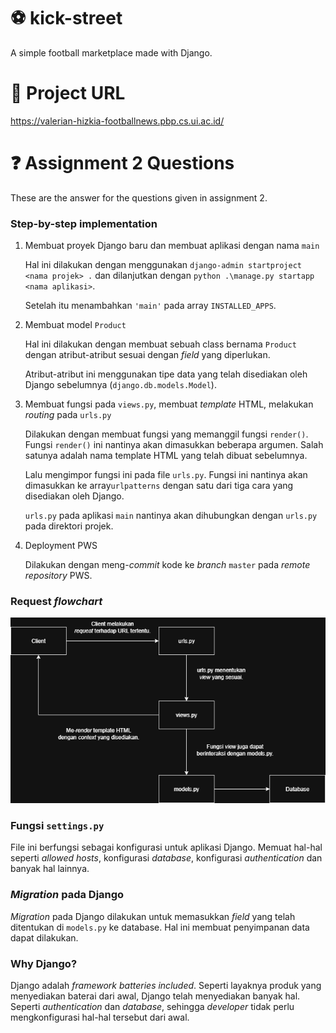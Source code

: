 # ⚽ kick-street

A simple football marketplace made with Django.

# 🔗 Project URL
https://valerian-hizkia-footballnews.pbp.cs.ui.ac.id/

# ❓ Assignment 2 Questions

These are the answer for the questions given in assignment 2.

### Step-by-step implementation
1. Membuat proyek Django baru dan membuat aplikasi dengan nama ```main```

    Hal ini dilakukan dengan menggunakan ```django-admin startproject <nama projek> .``` dan dilanjutkan dengan ```python .\manage.py startapp <nama aplikasi>```. 
    
    Setelah itu menambahkan ```'main'``` pada array ```INSTALLED_APPS```.

2. Membuat model ```Product```

    Hal ini dilakukan dengan membuat sebuah class bernama ```Product``` dengan atribut-atribut sesuai dengan <i>field</i> yang diperlukan.

    Atribut-atribut ini menggunakan tipe data yang telah disediakan oleh Django sebelumnya (```django.db.models.Model```).

3. Membuat fungsi pada ```views.py```, membuat <i>template</i> HTML, melakukan <i>routing</i> pada ```urls.py```

    Dilakukan dengan membuat fungsi yang memanggil fungsi ```render()```. Fungsi ```render()``` ini nantinya akan dimasukkan beberapa argumen. Salah satunya adalah nama template HTML yang telah dibuat sebelumnya.

    Lalu mengimpor fungsi ini pada file ```urls.py```. Fungsi ini nantinya akan dimasukkan ke array```urlpatterns``` dengan satu dari tiga cara yang disediakan oleh Django.

    ```urls.py``` pada aplikasi ```main``` nantinya akan dihubungkan dengan ```urls.py``` pada direktori projek.

4. Deployment PWS

    Dilakukan dengan meng-<i>commit</i> kode ke <i>branch</i> ```master``` pada <i>remote repository</i> PWS.

### Request <i>flowchart</i>

<img src="diagram.png">

### Fungsi ```settings.py```

File ini berfungsi sebagai konfigurasi untuk aplikasi Django. Memuat hal-hal seperti <i>allowed hosts</i>, konfigurasi <i>database</i>, konfigurasi <i>authentication</i> dan banyak hal lainnya.

### <i>Migration</i> pada Django

<i>Migration</i> pada Django dilakukan untuk memasukkan <i>field</i> yang telah ditentukan di ```models.py``` ke database. Hal ini membuat penyimpanan data dapat dilakukan.

### Why Django?

Django adalah <i>framework batteries included</i>. Seperti layaknya produk yang menyediakan baterai dari awal, Django telah menyediakan banyak hal. Seperti <i>authentication</i> dan <i>database</i>, sehingga <i>developer</i> tidak perlu mengkonfigurasi hal-hal tersebut dari awal.